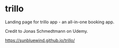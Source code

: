 # trillo

Landing page for trillo app - an all-in-one booking app.

Credit to Jonas Schmedtmann on Udemy.

https://sunbluewind.github.io/trillo/
